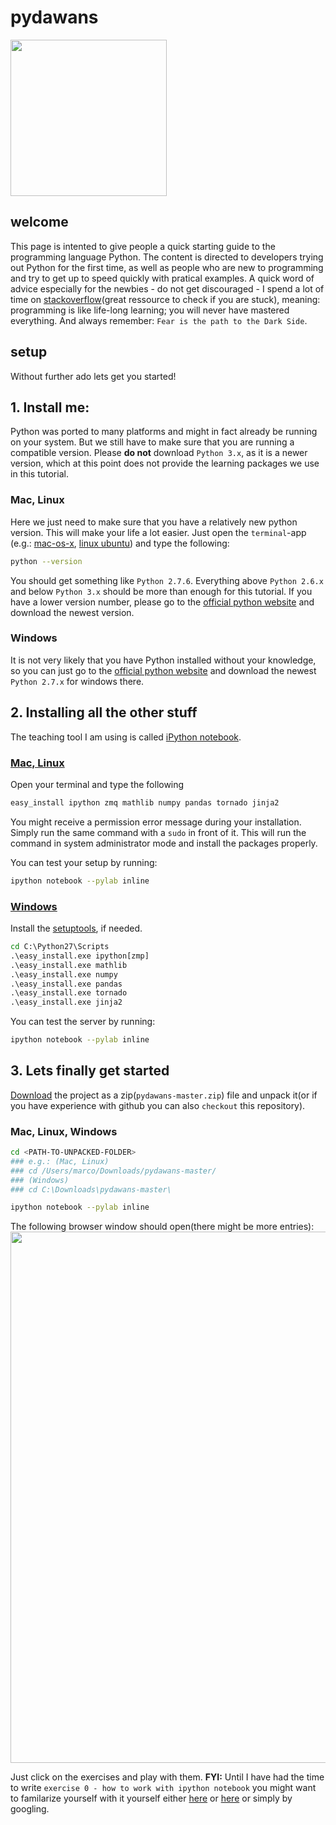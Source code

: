 pydawans
========


<img src="http://octodex.github.com/images/octobiwan.jpg" width="250px;">
<!---
more octocat art: http://octodex.github.com/
-->

## welcome
This page is intented to give people a quick starting guide to the programming language Python. The content is directed to developers trying out Python for the first time, as well as people who are new to programming and try to get up to speed quickly with pratical examples. A quick word of advice especially for the newbies - do not get discouraged - I spend a lot of time on [stackoverflow](http://stackoverflow.com/)(great ressource to check if you are stuck), meaning: programming is like life-long learning; you will never have mastered everything. And always remember: `Fear is the path to the Dark Side`.

## setup
Without further ado lets get you started!

## 1. Install me:
Python was ported to many platforms and might in fact already be running on your system. But we still have to make sure that you are running a compatible version.
Please **do not** download `Python 3.x`, as it is a newer version, which at this point does not provide the learning packages we use in this tutorial.

### Mac, Linux
Here we just need to make sure that you have a relatively new python version. This will make your life a lot easier. Just open the `terminal`-app (e.g.: [mac-os-x](http://en.wikipedia.org/wiki/Terminal_(OS_X)), [linux ubuntu](https://help.ubuntu.com/community/UsingTheTerminal)) and type the following:

```bash
python --version
```

You should get something like `Python 2.7.6`. Everything above `Python 2.6.x` and below `Python 3.x` should be more than enough for this tutorial. If you have a lower version number, please go to the [official python website](http://www.python.org/download/) and download the newest version.

### Windows
 It is not very likely that you have Python installed without your knowledge, so you can just go to the [official python website](http://www.python.org/download/) and download the newest `Python 2.7.x` for windows there. 

## 2. Installing all the other stuff
The teaching tool I am using is called [iPython notebook](http://ipython.org/notebook.html).

### [Mac, Linux](http://ipython.org/ipython-doc/stable/install/install.html#installation-using-easy-install-or-pip)

Open your terminal and type the following
```bash
easy_install ipython zmq mathlib numpy pandas tornado jinja2
```

You might receive a permission error message during your installation. Simply run the same command with a `sudo` in front of it. This will run the command in system administrator mode and install the packages properly.

You can test your setup by running:
```bash
ipython notebook --pylab inline
```

### [Windows](http://ipython.org/ipython-doc/stable/install/install.html#windows)

Install the [setuptools](https://pypi.python.org/pypi/setuptools#windows), if needed.

```bat
cd C:\Python27\Scripts
.\easy_install.exe ipython[zmp]
.\easy_install.exe math­lib
.\easy_install.exe numpy
.\easy_install.exe pandas
.\easy_install.exe tornado
.\easy_install.exe jinja2
```

You can test the server by running:
```bash
ipython notebook --pylab inline
```

## 3. Lets finally get started

[Download](https://github.com/marcopashkov/pydawans/archive/master.zip) the project as a zip(`pydawans-master.zip`) file and unpack it(or if you have experience with github you can also `checkout` this repository).

### Mac, Linux, Windows
```bash
cd <PATH-TO-UNPACKED-FOLDER>
### e.g.: (Mac, Linux)
### cd /Users/marco/Downloads/pydawans-master/
### (Windows)
### cd C:\Downloads\pydawans-master\

ipython notebook --pylab inline
```

The following browser window should open(there might be more entries):  
<img src="http://farm6.staticflickr.com/5496/12246516444_a638e4d187_b.jpg" width="850px;">

Just click on the exercises and play with them.
**FYI:** Until I have had the time to write `exercise 0 - how to work with ipython notebook` you might want to familarize yourself with it yourself either [here](http://ipython.org/notebook.html) or [here](http://www.youtube.com/watch?v=vpakMygIu0o) or simply by googling.




